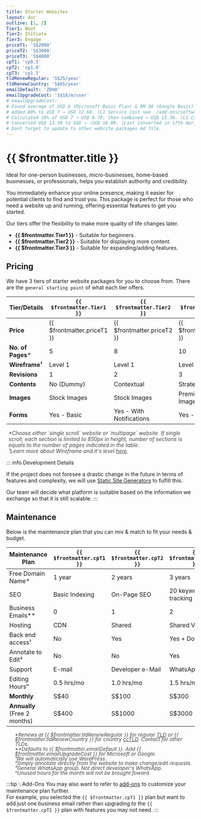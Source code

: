 ```yaml
---
title: Starter Websites
layout: doc
outline: [1, 2]
Tier1: Boot
Tier2: Initiate
Tier3: Engage
priceT1: 'S$2000'
priceT2: 'S$3000'
priceT3: 'S$4000'
cpT1: 'cp0.5'
cpT2: 'cp1.0'
cpT3: 'cp1.5'
tldRenewRegular: 'S$25/year'
tldRenewCountry: 'S$65/year'
emailDefault: 'ZOHO'
emailUpgradeCost: 'S$18/m/user'
# emaulUpgradeCost:
# Found average of USD 6 (Microsoft Basic Plan) & RM 30 (Google Basic) (as USD 7 to adjust for currency rate) → USD 6.50. 
# Added 80% to USD 7 → USD 12.60. (L1 Service Cost see  /add-ons/softwares.html#_1-service-cost-threshold)
# Calculated 10% of USD 7 → USD 0.70, then combined → USD 13.30. (L1 Complexity Configuration Cost /add-ons/softwares.html#_2-complexity-threshold)
# Converted USD 13.30 to SGD → ~SGD 18.09. (Last Converted in 17th Apri 2025)
# Dont forget to update to other website-packages md file.
---
```


# {{ $frontmatter.title }}

Ideal for one-person businesses, micro-businesses, home-based businesses, or professionals, helps you establish authority and credibility.

You immediately enhance your online presence, making it easier for potential clients to find and trust you. This package is perfect for those who need a website up and running, offering essential features to get you started.

Our tiers offer the flexibility to make more quality of life changes later.

- **{{ $frontmatter.Tier1 }}** - Suitable for beginners.
- **{{ $frontmatter.Tier2 }}** - Suitable for displaying more content.
- **{{ $frontmatter.Tier3 }}** - Suitable for expanding/adding features.

<!-- package details -->
## Pricing

We have 3 tiers of starter website packages for you to choose from.
There are the `general starting point` of what each tier offers.

| Tier/Details | `{{ $frontmatter.Tier1 }}`                        | `{{ $frontmatter.Tier2 }}`               | `{{ $frontmatter.Tier3 }}`                |
|-----------------|---------------------------------|----------------------------|---------------------------|
| **Price**       | {{ $frontmatter.priceT1 }}      | {{ $frontmatter.priceT2 }} | {{ $frontmatter.priceT3 }}|
| **No. of Pages***| 5                              | 8                          | 10                        |
| **Wireframe¹**   | Level 1                         | Level 1                    | Level 2                   |
| **Revisions**   | 1                               | 2                          | 3                         |
| **Contents**    | No (Dummy)                      | Contextual                 | Strategized               |
| **Images**      | Stock Images                    | Stock Images               | Premium Stock Images      |
| **Forms**       | Yes - Basic                     | Yes - With Notifications   | Yes - Custom              |

<ul style="color: inherit; font-size: 14px; line-height: 1rem; list-style-type: none; opacity: 0.8; padding-left: 6px">
  <li><i>*Choose either `single scroll` website or `multipage` website. If single scroll, each section is limited to 850px in height, number of sections is equals to the number of pages indicated in the table.</i></li>
  <li><i>¹Learn more about Wireframe and it's level <a href="/introduction/glossaries/#wireframe">here</a>.</i></li>

</ul>

::: info Development Details

If the project does not foresee a drastic change in the future in terms of features and complexity, we will use [Static Site Generators](https://jamstack.org/generators/) to fulfill this.

Our team will decide what platform is suitable based on the information we exchange so that it is still scalable.
:::
<!-- End of tier one package detail -->

## Maintenance

Below is the maintenance plan that you can mix & match to fit your needs & budget.

| Maintenance Plan                  | `{{ $frontmatter.cpT1 }}`  | `{{ $frontmatter.cpT2 }}`      | `{{ $frontmatter.cpT3 }}`      |
|-----------------------------------|----------------------------|--------------------------------|--------------------------------|
| Free Domain Name*                 | 1 year                     | 2 years                        | 3 years                        |
| SEO                               | Basic Indexing             | On-Page SEO                    | 20 keywords tracking           |
| Business Emails**                 | 0                          | 1                              | 2                              |
| Hosting                           | CDN                        | Shared                         | Shared VPS                     |
| Back end access¹                  | No                         | Yes                            | Yes + Docs.                    |
| Annotate to Edit²                 | No                         | No                             | Yes                            |
| Support                           | E-mail                     | Developer e-Mail               | WhatsApp³                      |
| Editing Hoursⁿ                    | 0.5 hrs/mo                 | 1.0 hrs/mo                     | 1.5 hrs/mo                     |
| **Monthly**                       | S$40                       | S$100                          | S$300                          |
| **Annually** (Free 2 months)      | S$400                      | S$1000                         | S$3000                         |

<ul style="color: inherit; font-size: 0.85rem; line-height: 0.8rem; list-style-type: none; opacity: 0.8">
    <li><i>*Renews at {{ $frontmatter.tldRenewRegular }} for regular <a href="/introduction/glossaries/#tld">TLD</a> or {{ $frontmatter.tldRenewCountry }} for country <a href="/introduction/glossaries/#tld">ccTLD</a>. Contact for other TLDs.</i></li>
    <li><i>**Defaults to {{ $frontmatter.emailDefault }}. Add {{ $frontmatter.emailUpgradeCost }} for Microsoft or Google.</i></li>
    <li><i>¹We will automatically use WordPress.</i></li>
    <li><i>²Simply annotate directly from the website to make change/edit requests.</i></li>
    <li><i>³General WhatsApp group. Not direct developer's WhatsApp.</i></li>
    <li><i>ⁿUnused hours for the month will not be brought foward.</i></li>
</ul>

:::tip 💡Add-Ons
You may also want to refer to [add-ons](#) to customize your maintenance plan further.
<br>For example, you selected the `{{ $frontmatter.cpT1 }}` plan but want to add just one business email rather than upgrading to the `{{ $frontmatter.cpT2 }}` plan with features you may not need.
:::

<!-- ---

## Basic Online Shop

eCommerce system `set-up`.

| Maintenance Plan | `{{ $frontmatter.cpT1 }}`          | `{{ $frontmatter.cpT2 }}`                  | `{{ $frontmatter.cpT3 }}`                  |
|------------------------------------|---------------|-------------------------|-------------------------|
| Free Domain Name*                  | 1 year        | 2 years                 | 3 years                 |
| SEO                   | Basic Indexing        | On-Page SEO                | 20 keywords tracking                |
| Business Emails                    | 1             | 3                       | 5                       |
| Hosting                            | CDN           | Shared                  | Shared VPS              |
| Back end access¹                  | No            | Yes                     | Yes + Docs.   |
| Annotate to Edit²                | No            | No                      | Yes                     |
| Support                           | E-mail| Developer e-Mail | WhatsApp³         |
| Editing Hoursⁿ                           | 0.5 hrs/mo| 1.0 hrs/mo | 1.5 hrs/mo         |
| Editing Hoursⁿ                           | 0.5 hrs/mo| 1.0 hrs/mo | 1.5 hrs/mo         |
| **Monthly**                        | S$40          | S$100                   | S$300                   |
| **Annually** (Free 2 months)       | S$400         | S$1000                  | S$3000                  | -->